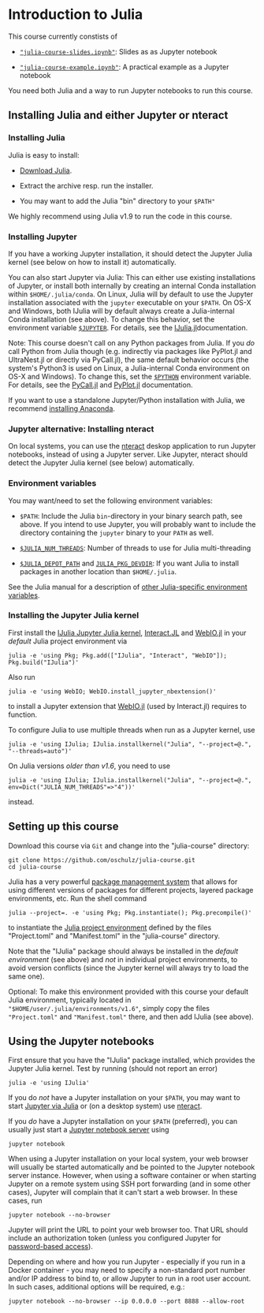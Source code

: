 # Introduction to Julia

This course currently constists of

* [`"julia-course-slides.ipynb"`](julia-course-slides.ipynb): Slides as as Jupyter notebook

* [`"julia-course-example.ipynb"`](julia-course-example.ipynb): A practical example as a Jupyter notebook

You need both Julia and a way to run Jupyter notebooks to run this course.


## Installing Julia and either Jupyter or nteract

### Installing Julia

Julia is easy to install:

* [Download Julia](https://julialang.org/downloads/).

* Extract the archive resp. run the installer.

* You may want to add the Julia "bin" directory to your `$PATH"`

We highly recommend using Julia v1.9 to run the code in this course.


### Installing Jupyter

If you have a working Jupyter installation, it should detect the Jupyter Julia kernel (see below on how to install it) automatically.

You can also start Jupyter via Julia: This can either use existing installations of Jupyter, or install both internally by creating an internal Conda installation within `$HOME/.julia/conda`. On Linux, Julia will by default to use the Jupyter installation associated with the `jupyter` executable on your `$PATH`. On OS-X and Windows, both IJulia will by default always create a Julia-internal Conda installation (see above). To change this behavior, set the environment variable [`$JUPYTER`](https://github.com/JuliaLang/IJulia.jl#installation). For details, see the [IJulia.jl](https://github.com/JuliaLang/IJulia.jl#installation)documentation.

Note: This course doesn't call on any Python packages from Julia. If you *do* call Python from Julia though (e.g. indirectly via packages like PyPlot.jl and UltraNest.jl or directly via PyCall.jl), the same default behavior occurs (the system's Python3 is used on Linux, a Julia-internal Conda environment on OS-X and Windows). To change this, set the [`$PYTHON`](https://github.com/JuliaPy/PyCall.jl#specifying-the-python-version) environment variable. For details, see the [PyCall.jl](https://github.com/JuliaPy/PyCall.jl#specifying-the-python-version) and [PyPlot.jl](https://github.com/JuliaPy/PyPlot.jl) documentation.

If you want to use a standalone Jupyter/Python installation with Julia, we recommend [installing Anaconda](https://www.anaconda.com/distribution/).


### Jupyter alternative: Installing nteract

On local systems, you can use the [nteract](https://nteract.io/) deskop application to run Jupyter notebooks, instead of using a Jupyter server. Like Jupyter, nteract should detect the Jupyter Julia kernel (see below) automatically.


### Environment variables

You may want/need to set the following environment variables:

* `$PATH`: Include the Julia `bin`-directory in your binary search path, see above.
If you intend to use Jupyter, you will probably want to include the directory containing the `jupyter` binary to your `PATH` as well.

* [`$JULIA_NUM_THREADS`](https://docs.julialang.org/en/v1/manual/environment-variables/#JULIA_NUM_THREADS-1): Number of threads to use for Julia multi-threading

* [`$JULIA_DEPOT_PATH`](https://julialang.github.io/Pkg.jl/v1/glossary/) and [`JULIA_PKG_DEVDIR`](https://julialang.github.io/Pkg.jl/v1/managing-packages/#Developing-packages-1): If you want Julia to install packages in another location than `$HOME/.julia`.

See the Julia manual for a description of [other Julia-specific environment variables](https://docs.julialang.org/en/v1/manual/environment-variables/).


### Installing the Jupyter Julia kernel

First install the [IJulia Jupyter Julia kernel](https://github.com/JuliaLang/IJulia.jl), [Interact.JL](https://github.com/JuliaGizmos/Interact.jl) and [WebIO.jl](https://github.com/JuliaGizmos/WebIO.jl) in your *default* Julia project environment via

```shell
julia -e 'using Pkg; Pkg.add(["IJulia", "Interact", "WebIO"]); Pkg.build("IJulia")'
```

Also run

```shell
julia -e 'using WebIO; WebIO.install_jupyter_nbextension()'
```

to install a Jupyter extension that [WebIO.jl](https://github.com/JuliaGizmos/WebIO.jl) (used by Interact.jl) requires to function.

To configure Julia to use multiple threads when run as a Jupyter kernel, use

```shell
julia -e 'using IJulia; IJulia.installkernel("Julia", "--project=@.", "--threads=auto")'
```

On Julia versions *older than v1.6*, you need to use

```shell
julia -e 'using IJulia; IJulia.installkernel("Julia", "--project=@.", env=Dict("JULIA_NUM_THREADS"=>"4"))'
```

instead.


## Setting up this course

Download this course via `Git` and change into the "julia-course" directory:

```shell
git clone https://github.com/oschulz/julia-course.git
cd julia-course
```

Julia has a very powerful [package management system](https://julialang.github.io/Pkg.jl/v1/) that allows for using different versions of packages for different projects, layered package environments, etc. Run the shell command

```shell
julia --project=. -e 'using Pkg; Pkg.instantiate(); Pkg.precompile()'
```

to instantiate the [Julia project environment](https://docs.julialang.org/en/v1/manual/code-loading/#Project-environments-1) defined by the files "Project.toml" and "Manifest.toml" in the "julia-course" directory.

Note that the "IJulia" package should always be installed in the *default environment* (see above) and *not* in individual project environments, to avoid version conflicts (since the Jupyter kernel will always try to load the same one).

Optional: To make this environment provided with this course your default Julia environment, typically located in `"$HOME/user/.julia/environments/v1.6"`,
simply copy the files `"Project.toml"` and `"Manifest.toml"` there, and then add IJulia (see above).


## Using the Jupyter notebooks

First ensure that you have the "IJulia" package installed, which provides the Jupyter Julia kernel. Test by running (should not report an error)

```shell
julia -e 'using IJulia'
```

If you do *not* have a Jupyter installation on your `$PATH`, you may want to start [Jupyter via Julia](https://julialang.github.io/IJulia.jl/stable/manual/running/) or (on a desktop system) use [nteract](https://nteract.io/).

If you *do* have a Jupyter installation on your `$PATH` (preferred), you can usually just start a [Jupyter notebook server](https://jupyter-notebook.readthedocs.io/en/stable/) using

```shell
jupyter notebook
```

When using a Jupyter installation on your local system, your web browser will usually be started automatically and be pointed to the Jupyter notebook server instance. However, when using a software container or when starting Jupyter on a remote system using SSH port forwarding (and in some other cases), Jupyter will complain that it can't start a web browser. In these cases, run

```shell
jupyter notebook --no-browser
```

Jupyter will print the URL to point your web browser too. That URL should include an authorization token (unless you configured Jupyter for [password-based access](https://jupyter-notebook.readthedocs.io/en/stable/security.html#alternatives-to-token-authentication)).

Depending on where and how you run Jupyter - especially if you run in a Docker container - you may need to specify a non-standard port number and/or IP address to bind to, or allow Jupyter to run in a root user account. In such cases, additional options will be required, e.g.:

```shell
jupyter notebook --no-browser --ip 0.0.0.0 --port 8888 --allow-root
```
